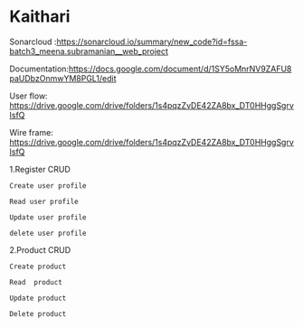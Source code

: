 # Kaithari 

Sonarcloud :https://sonarcloud.io/summary/new_code?id=fssa-batch3_meena.subramanian__web_project

Documentation:https://docs.google.com/document/d/1SY5oMnrNV9ZAFU8paUDbzOnmwYM8PGL1/edit

User flow: https://drive.google.com/drive/folders/1s4pqzZvDE42ZA8bx_DT0HHggSgrvIsfQ

Wire frame: https://drive.google.com/drive/folders/1s4pqzZvDE42ZA8bx_DT0HHggSgrvIsfQ


1.Register CRUD
  
    Create user profile
  
    Read user profile
  
    Update user profile
  
    delete user profile


2.Product CRUD

    Create product
   
    Read  product
    
    Update product
    
    Delete product
